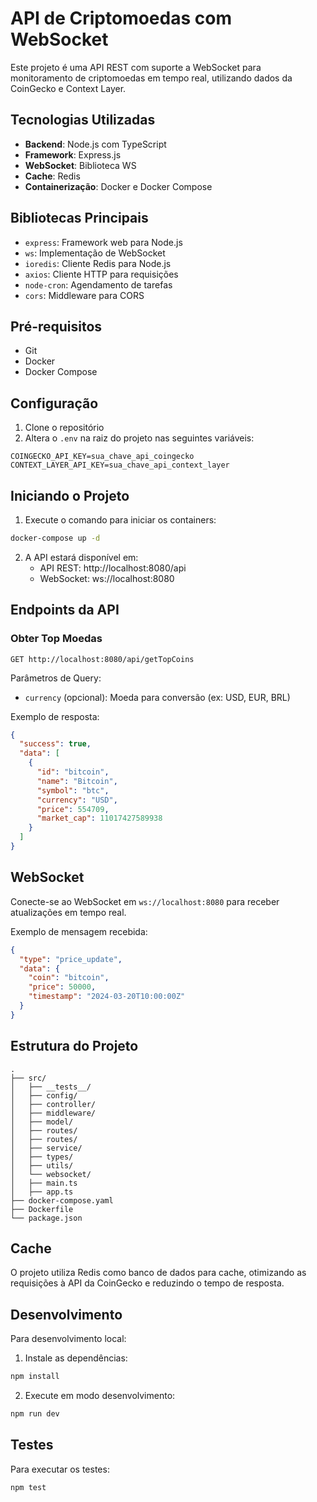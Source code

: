 # API de Criptomoedas com WebSocket

Este projeto é uma API REST com suporte a WebSocket para monitoramento de criptomoedas em tempo real, utilizando dados da CoinGecko e Context Layer.

## Tecnologias Utilizadas

- **Backend**: Node.js com TypeScript
- **Framework**: Express.js
- **WebSocket**: Biblioteca WS
- **Cache**: Redis
- **Containerização**: Docker e Docker Compose

## Bibliotecas Principais

- `express`: Framework web para Node.js
- `ws`: Implementação de WebSocket
- `ioredis`: Cliente Redis para Node.js
- `axios`: Cliente HTTP para requisições
- `node-cron`: Agendamento de tarefas
- `cors`: Middleware para CORS

## Pré-requisitos
- Git
- Docker
- Docker Compose

## Configuração

1. Clone o repositório
2. Altera o `.env` na raiz do projeto nas seguintes variáveis:
```env
COINGECKO_API_KEY=sua_chave_api_coingecko
CONTEXT_LAYER_API_KEY=sua_chave_api_context_layer
```

## Iniciando o Projeto

1. Execute o comando para iniciar os containers:
```bash
docker-compose up -d
```

2. A API estará disponível em:
   - API REST: http://localhost:8080/api
   - WebSocket: ws://localhost:8080

## Endpoints da API

### Obter Top Moedas
```
GET http://localhost:8080/api/getTopCoins
```

Parâmetros de Query:
- `currency` (opcional): Moeda para conversão (ex: USD, EUR, BRL)

Exemplo de resposta:
```json
{
  "success": true,
  "data": [
    {
      "id": "bitcoin",
      "name": "Bitcoin",
      "symbol": "btc",
      "currency": "USD",
      "price": 554709,
      "market_cap": 11017427589938
    }
  ]
}
```

## WebSocket

Conecte-se ao WebSocket em `ws://localhost:8080` para receber atualizações em tempo real.

Exemplo de mensagem recebida:
```json
{
  "type": "price_update",
  "data": {
    "coin": "bitcoin",
    "price": 50000,
    "timestamp": "2024-03-20T10:00:00Z"
  }
}
```

## Estrutura do Projeto

```
.
├── src/
│   ├── __tests__/
│   ├── config/
│   ├── controller/
│   ├── middleware/
│   ├── model/
│   ├── routes/
│   ├── routes/
│   ├── service/
│   ├── types/
│   ├── utils/
│   └── websocket/
│   ├── main.ts
│   ├── app.ts
├── docker-compose.yaml
├── Dockerfile
└── package.json
```

## Cache

O projeto utiliza Redis como banco de dados para cache, otimizando as requisições à API da CoinGecko e reduzindo o tempo de resposta.

## Desenvolvimento

Para desenvolvimento local:

1. Instale as dependências:
```bash
npm install
```

2. Execute em modo desenvolvimento:
```bash
npm run dev
```

## Testes

Para executar os testes:
```bash
npm test
```
